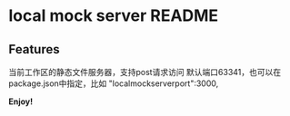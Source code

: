 # local mock server README

## Features

当前工作区的静态文件服务器，支持post请求访问
默认端口63341，也可以在package.json中指定，比如 "localmockserverport":3000,


**Enjoy!**
